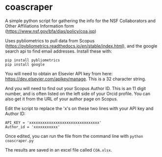 # coascraper

A simple python script for gathering the info for the NSF Collaborators and Other Affiliations Information form (https://www.nsf.gov/bfa/dias/policy/coa.jsp)

Uses pybliometrics to pull data from Scopus (https://pybliometrics.readthedocs.io/en/stable/index.html), and the google search api to find email addresses. Install these with:
```
pip install pybliometrics
pip install google
```

You will need to obtain an Elsevier API key from here: https://dev.elsevier.com/apikey/manage. This is a 32 character
string.

And you will need to find out your Scopus Author ID. This is an 11 digit number, and is often listed on the left side of
your Orcid profile. You can also get it from the URL of your author page on Scopus.

Edit the script to replace the 'x's on these two lines with your API key and Author ID:
```
API_KEY = 'xxxxxxxxxxxxxxxxxxxxxxxxxxxxxxxx'
Author_id = 'xxxxxxxxxxx'
```
Once edited, you can run the file from the command line with `python coascraper.py`

The results are saved in an excel file called `COA.xlsx`.

